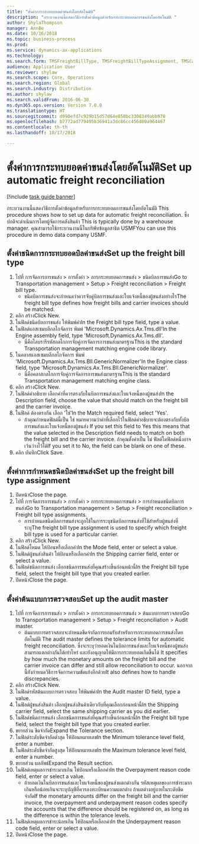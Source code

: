 ```yaml
--- 
title: "ตั้งค่าการกระทบยอดค่าขนส่งโดยอัตโนมัติ"
description: "กระบวนงานนี้แสดงวิธีการตั้งค่าข้อมูลสำหรับการกระทบยอดการขนส่งโดยอัตโนมัติ "
author: ShylaThompson
manager: AnnBe
ms.date: 10/16/2018
ms.topic: business-process
ms.prod: 
ms.service: dynamics-ax-applications
ms.technology: 
ms.search.form: TMSFreightBillType, TMSFreightBillTypeAssignment, TMSCarrierCodeLookup, DefaultDashboard, TMSAuditMaster
audience: Application User
ms.reviewer: shylaw
ms.search.scope: Core, Operations
ms.search.region: Global
ms.search.industry: Distribution
ms.author: shylaw
ms.search.validFrom: 2016-06-30
ms.dyn365.ops.version: Version 7.0.0
ms.translationtype: HT
ms.sourcegitcommit: d990efd7c929b15d57d64e850bc3308349abb978
ms.openlocfilehash: b7772ad779495b36941a3dc86cc456d80a964467
ms.contentlocale: th-th
ms.lasthandoff: 10/17/2018

---
```

# <a name="set-up-automatic-freight-reconciliation"></a><span data-ttu-id="21f16-103">ตั้งค่าการกระทบยอดค่าขนส่งโดยอัตโนมัติ</span><span class="sxs-lookup"><span data-stu-id="21f16-103">Set up automatic freight reconciliation</span></span>

[!include [task guide banner](../../includes/task-guide-banner.md)]

<span data-ttu-id="21f16-104">กระบวนงานนี้แสดงวิธีการตั้งค่าข้อมูลสำหรับการกระทบยอดการขนส่งโดยอัตโนมัติ </span><span class="sxs-lookup"><span data-stu-id="21f16-104">This procedure shows how to set up data for automatic freight reconciliation.</span></span> <span data-ttu-id="21f16-105">ซึ่งปกติจะดำเนินการโดยผู้จัดการคลังสินค้า </span><span class="sxs-lookup"><span data-stu-id="21f16-105">This is typically done by a warehouse manager.</span></span> <span data-ttu-id="21f16-106">คุณสามารถใช้กระบวนงานนี้ในบริษัทข้อมูลสาธิต USMF</span><span class="sxs-lookup"><span data-stu-id="21f16-106">You can use this procedure in demo data company USMF.</span></span>


## <a name="set-up-the-freight-bill-type"></a><span data-ttu-id="21f16-107">ตั้งค่าชนิดการกระทบยอดบิลค่าขนส่ง</span><span class="sxs-lookup"><span data-stu-id="21f16-107">Set up the freight bill type</span></span>
1. <span data-ttu-id="21f16-108">ไปที่ การจัดการการขนส่ง > การตั้งค่า > การกระทบยอดการขนส่ง > ชนิดบิลการขนส่ง</span><span class="sxs-lookup"><span data-stu-id="21f16-108">Go to Transportation management > Setup > Freight reconciliation > Freight bill type.</span></span>
    * <span data-ttu-id="21f16-109">ชนิดบิลการขนส่งจะกำหนดว่าควรจับคู่บิลการขนส่งและใบแจ้งหนี้ของผู้ขนส่งอย่างไร</span><span class="sxs-lookup"><span data-stu-id="21f16-109">The freight bill type defines how freight bills and carrier invoices  should be matched.</span></span>  
2. <span data-ttu-id="21f16-110">คลิก สร้าง</span><span class="sxs-lookup"><span data-stu-id="21f16-110">Click New.</span></span>
3. <span data-ttu-id="21f16-111">ในฟิลด์ชนิดบิลการขนส่ง ให้พิมพ์ค่า</span><span class="sxs-lookup"><span data-stu-id="21f16-111">In the Freight bill type field, type a value.</span></span>
4. <span data-ttu-id="21f16-112">ในฟิลด์แอสเซมบลีกลไกจัดการ พิมพ์ 'Microsoft.Dynamics.Ax.Tms.dll'</span><span class="sxs-lookup"><span data-stu-id="21f16-112">In the Engine assembly field, type 'Microsoft.Dynamics.Ax.Tms.dll'.</span></span>
    * <span data-ttu-id="21f16-113">นี่คือไลบรารีรหัสกลไกการจับคู่การจัดการการขนส่งมาตรฐาน</span><span class="sxs-lookup"><span data-stu-id="21f16-113">This is the standard Transportation management matching engine code library.</span></span>  
5. <span data-ttu-id="21f16-114">ในคลาสแอสเซมบลีกลไกจัดการ พิมพ์ 'Microsoft.Dynamics.Ax.Tms.Bll.GenericNormalizer'</span><span class="sxs-lookup"><span data-stu-id="21f16-114">In the Engine class field, type 'Microsoft.Dynamics.Ax.Tms.Bll.GenericNormalizer'.</span></span>
    * <span data-ttu-id="21f16-115">นี่คือคลาสกลไกการจับคู่การจัดการการขนส่งมาตรฐาน</span><span class="sxs-lookup"><span data-stu-id="21f16-115">This is the standard Transportation management matching engine class.</span></span>  
6. <span data-ttu-id="21f16-116">คลิก สร้าง</span><span class="sxs-lookup"><span data-stu-id="21f16-116">Click New.</span></span>
7. <span data-ttu-id="21f16-117">ในฟิลด์คำอธิบาย เลือกค่าที่ควรตรงกับในบิลการขนส่งและใบแจ้งหนี้ของผู้ขนส่ง</span><span class="sxs-lookup"><span data-stu-id="21f16-117">In the Description field, choose the value that should match on the freight bill and the carrier invoice.</span></span>  
8. <span data-ttu-id="21f16-118">ในฟิลด์ ต้องตรงกัน เลือก 'ใช่'</span><span class="sxs-lookup"><span data-stu-id="21f16-118">In the Match required field, select 'Yes'.</span></span>
    * <span data-ttu-id="21f16-119">ถ้าคุณกำหนดฟิลด์นี้เป็น ใช่ หมายความว่าค่าที่เลือกไว้ในฟิลด์คำอธิบายจะต้องตรงกับทั้งบิลการขนส่งและใบแจ้งหนี้ของผู้ขนส่ง </span><span class="sxs-lookup"><span data-stu-id="21f16-119">If you set this field to Yes this means that the value selected in the Description field needs to match on both the freight bill and the carrier invoice.</span></span> <span data-ttu-id="21f16-120">ถ้าคุณตั้งค่าเป็น ไม่ ฟิลด์ใดฟิลด์หนึ่งอาจเว้นว่างไว้ได้</span><span class="sxs-lookup"><span data-stu-id="21f16-120">If you set it to No, the field can be blank on one of these.</span></span>  
9. <span data-ttu-id="21f16-121">คลิก บันทึก</span><span class="sxs-lookup"><span data-stu-id="21f16-121">Click Save.</span></span>

## <a name="set-up-the-freight-bill-type-assignment"></a><span data-ttu-id="21f16-122">ตั้งค่าการกำหนดชนิดบิลค่าขนส่ง</span><span class="sxs-lookup"><span data-stu-id="21f16-122">Set up the freight bill type assignment</span></span>
1. <span data-ttu-id="21f16-123">ปิดหน้า</span><span class="sxs-lookup"><span data-stu-id="21f16-123">Close the page.</span></span>
2. <span data-ttu-id="21f16-124">ไปที่ การจัดการการขนส่ง > การตั้งค่า > การกระทบยอดการขนส่ง > การกำหนดชนิดบิลการขนส่ง</span><span class="sxs-lookup"><span data-stu-id="21f16-124">Go to Transportation management > Setup > Freight reconciliation > Freight bill type assignments.</span></span>
    * <span data-ttu-id="21f16-125">การกำหนดชนิดบิลการขนส่งจะถูกใช้ในการระบุชนิดบิลการขนส่งที่ใช้สำหรับผู้ขนส่งที่ระบุ</span><span class="sxs-lookup"><span data-stu-id="21f16-125">The freight bill type assignment is used to specify which freight bill type is used for a particular carrier.</span></span>   
3. <span data-ttu-id="21f16-126">คลิก สร้าง</span><span class="sxs-lookup"><span data-stu-id="21f16-126">Click New.</span></span>
4. <span data-ttu-id="21f16-127">ในฟิลด์โหมด ให้ป้อนหรือเลือกค่า</span><span class="sxs-lookup"><span data-stu-id="21f16-127">In the Mode field, enter or select a value.</span></span>
5. <span data-ttu-id="21f16-128">ในฟิลด์ผู้ขนส่งสินค้า ให้ป้อนหรือเลือกค่า</span><span class="sxs-lookup"><span data-stu-id="21f16-128">In the Shipping carrier field, enter or select a value.</span></span>
6. <span data-ttu-id="21f16-129">ในฟิลด์ชนิดการขนส่ง เลือกชนิดการขนส่งที่คุณสร้างขึ้นก่อนหน้านี้</span><span class="sxs-lookup"><span data-stu-id="21f16-129">In the Freight bill type field, select the freight bill type that you created earlier.</span></span>
7. <span data-ttu-id="21f16-130">ปิดหน้า</span><span class="sxs-lookup"><span data-stu-id="21f16-130">Close the page.</span></span>

## <a name="set-up-the-audit-master"></a><span data-ttu-id="21f16-131">ตั้งค่าต้นแบบการตรวจสอบ</span><span class="sxs-lookup"><span data-stu-id="21f16-131">Set up the audit master</span></span>
1. <span data-ttu-id="21f16-132">ไปที่ การจัดการการขนส่ง > การตั้งค่า > การกระทบยอดการขนส่ง > ต้นแบบการตรวจสอบ</span><span class="sxs-lookup"><span data-stu-id="21f16-132">Go to Transportation management > Setup > Freight reconciliation > Audit master.</span></span>
    * <span data-ttu-id="21f16-133">ต้นแบบการตรวจสอบจะกำหนดขีดจำกัดการยอมรับสำหรับการกระทบยอดการขนส่งโดยอัตโนมัติ </span><span class="sxs-lookup"><span data-stu-id="21f16-133">The audit master defines the tolerance limits for automatic freight reconciliation.</span></span> <span data-ttu-id="21f16-134">ซึ่งจะระบุว่ายอดเงินในบิลการขนส่งและใบแจ้งหนี้ของผู้ขนส่งสามารถแตกต่างกันได้เท่าไหร่ และยังอนุญาตให้มีการกระทบยอดเกิดขึ้นได้ </span><span class="sxs-lookup"><span data-stu-id="21f16-134">It specifies by how much the monetary amounts on the freight bill and the carrier invoice can differ and still allow reconciliation to occur.</span></span> <span data-ttu-id="21f16-135">นอกจากนี้ยังกำหนดวิธีการจัดการความขัดแย้งอีกด้วย</span><span class="sxs-lookup"><span data-stu-id="21f16-135">It also defines how to handle discrepancies.</span></span>  
2. <span data-ttu-id="21f16-136">คลิก สร้าง</span><span class="sxs-lookup"><span data-stu-id="21f16-136">Click New.</span></span>
3. <span data-ttu-id="21f16-137">ในฟิลด์รหัสต้นแบบการตรวจสอบ ให้พิมพ์ค่า</span><span class="sxs-lookup"><span data-stu-id="21f16-137">In the Audit master ID field, type a value.</span></span>
4. <span data-ttu-id="21f16-138">ในฟิลด์ผู้ขนส่งสินค้า เลือกผู้ขนส่งสินค้าเดียวกับที่คุณเลือกก่อนหน้านี้</span><span class="sxs-lookup"><span data-stu-id="21f16-138">In the Shipping carrier  field, select the same shipping carrier as you did earlier.</span></span>
5. <span data-ttu-id="21f16-139">ในฟิลด์ชนิดการขนส่ง เลือกชนิดการขนส่งที่คุณสร้างขึ้นก่อนหน้านี้</span><span class="sxs-lookup"><span data-stu-id="21f16-139">In the Freight bill type field, select the freight bill type that you created earlier.</span></span>
6. <span data-ttu-id="21f16-140">ขยายส่วน ขีดจำกัด</span><span class="sxs-lookup"><span data-stu-id="21f16-140">Expand the Tolerance section.</span></span>
7. <span data-ttu-id="21f16-141">ในฟิลด์ระดับขีดจำกัดต่ำสุด ให้ป้อนหมายเลข</span><span class="sxs-lookup"><span data-stu-id="21f16-141">In the Minimum tolerance level field, enter a number.</span></span>
8. <span data-ttu-id="21f16-142">ในฟิลด์ระดับขีดจำกัดสูงสุด ให้ป้อนหมายเลข</span><span class="sxs-lookup"><span data-stu-id="21f16-142">In the Maximum tolerance level field, enter a number.</span></span>
9. <span data-ttu-id="21f16-143">ขยายส่วน ผลลัพธ์</span><span class="sxs-lookup"><span data-stu-id="21f16-143">Expand the Result section.</span></span>
10. <span data-ttu-id="21f16-144">ในฟิลด์เหตุผลการชำระมากเกิน ให้ป้อนหรือเลือกค่า</span><span class="sxs-lookup"><span data-stu-id="21f16-144">In the Overpayment reason code field, enter or select a value.</span></span>
    * <span data-ttu-id="21f16-145">ถ้ายอดเงินในบิลการขนส่งและใบแจ้งหนี้ของผู้ขนส่งแตกต่างกัน รหัสเหตุผลของการชำระมากเกินหรือน้อยเกินจะระบุบัญชีที่ควรลงทะเบียนความแตกต่าง ถ้าผลต่างอยู่ภายในระดับขีดจำกัด</span><span class="sxs-lookup"><span data-stu-id="21f16-145">If the monetary amounts differ on the freight bill and the carrier invoice, the overpayment and underpayment reason codes specify the accounts that the difference should be registered on, as long as the difference is within the tolerance levels.</span></span>  
11. <span data-ttu-id="21f16-146">ในฟิลด์เหตุผลการชำระน้อยเกิน ให้ป้อนหรือเลือกค่า</span><span class="sxs-lookup"><span data-stu-id="21f16-146">In the Underpayment reason code field, enter or select a value.</span></span>
12. <span data-ttu-id="21f16-147">ปิดหน้า</span><span class="sxs-lookup"><span data-stu-id="21f16-147">Close the page.</span></span>


